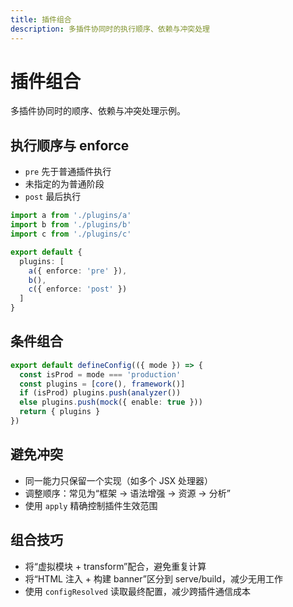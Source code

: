```yaml
---
title: 插件组合
description: 多插件协同时的执行顺序、依赖与冲突处理
---
```


# 插件组合

多插件协同时的顺序、依赖与冲突处理示例。

## 执行顺序与 enforce

- `pre` 先于普通插件执行
- 未指定的为普通阶段
- `post` 最后执行

```ts
import a from './plugins/a'
import b from './plugins/b'
import c from './plugins/c'

export default {
  plugins: [
    a({ enforce: 'pre' }),
    b(),
    c({ enforce: 'post' })
  ]
}
```

## 条件组合

```ts
export default defineConfig(({ mode }) => {
  const isProd = mode === 'production'
  const plugins = [core(), framework()]
  if (isProd) plugins.push(analyzer())
  else plugins.push(mock({ enable: true }))
  return { plugins }
})
```

## 避免冲突

- 同一能力只保留一个实现（如多个 JSX 处理器）
- 调整顺序：常见为“框架 → 语法增强 → 资源 → 分析”
- 使用 `apply` 精确控制插件生效范围

## 组合技巧

- 将“虚拟模块 + transform”配合，避免重复计算
- 将“HTML 注入 + 构建 banner”区分到 serve/build，减少无用工作
- 使用 `configResolved` 读取最终配置，减少跨插件通信成本
